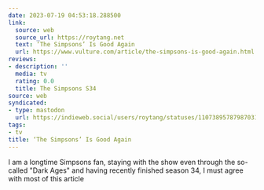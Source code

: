 ```yaml
---
date: 2023-07-19 04:53:18.288500
link:
  source: web
  source_url: https://roytang.net
  text: ‘The Simpsons’ Is Good Again
  url: https://www.vulture.com/article/the-simpsons-is-good-again.html
reviews:
- description: ''
  media: tv
  rating: 0.0
  title: The Simpsons S34
source: web
syndicated:
- type: mastodon
  url: https://indieweb.social/users/roytang/statuses/110738957879870310
tags:
- tv
title: ‘The Simpsons’ Is Good Again
---
```


I am a longtime Simpsons fan, staying with the show even through the so-called "Dark Ages" and having recently finished season 34, I must agree with most of this article